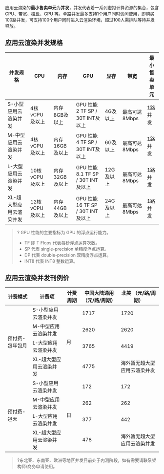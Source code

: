 应用云渲染的**最小售卖单元**为**并发**，并发代表着一系列虚拟计算资源的集合，包含CPU、带宽、磁盘、GPU 等。单路并发最多支持1个用户同时访问使用，即购买100路并发，可支持100个用户同时进入云渲染环境，超过100人需排队等待并发释放。

## 应用云渲染并发规格

| 并发规格      | CPU        | 内存      | GPU         | 显存    |带宽    | 最小售卖单元|
| ---------------------- | ---------------------- | ---------------------- | ---------------------- | ---------------------- | ---------------------- |---------------------- |
| S-小型应用云渲染并发    | 4核 vCPU 及以上  | 内存8GB及以上  | GPU 性能 2 TF SP / 30T INT及以上   |4G及以上  | 最高可达8Mbps | 1路并发 |
| M-中型应用云渲染并发    | 4核 vCPU 及以上  | 内存16GB及以上 | GPU 性能 4 TF SP / 30T INT及以上   |6G及以上  | 最高可达8Mbps | 1路并发 |
| L-大型应用云渲染并发    | 10核 vCPU 及以上 | 内存32GB及以上 | GPU 性能 8.1 TF SP / 30T INT及以上 | 12G及以上  |最高可达8Mbps | 1路并发 |
| XL-超大型应用云渲染并发 | 12核 vCPU 及以上 | 内存44GB及以上 | GPU 性能 16 TF SP / 30T INT及以上  | 24G及以上  | 最高可达8Mbps | 1路并发 |

>? GPU 性能的主要指标为 GPU 的浮点运行能力。
>- TF 即 T Flops 代表每秒浮点运算次数。
>- SP 代表 single-precision 单精度浮点运算。
>- DP 代表 double-precision 双精度浮点运算。
>- INT8 代表 INT8 整数运算。

## 应用云渲染并发刊例价
<table>
<thead>
<tr>
<th>计费模式</th>
<th>计费项</th>
<th>计费周期</th>
<th>中国大陆通用 （元/路/周期）</th>
<th>北美 （元/路/周期）</th>
</tr>
</thead>
<tbody><tr>
<td rowspan=4>预付费-包年包月</td>
<td>S-小型应用云渲染并发</td>
<td rowspan=4>月</td>
<td>1717</td>
<td>1720</td>
</tr>
<tr>
<td>M-中型应用云渲染并发</td>
<td>2620</td>
<td>2620</td>
</tr>
<tr>
<td>L-大型应用云渲染并发</td>
<td>3765</td>
<td>4419</td>
</tr>
<tr>
<td>XL-超大型应用云渲染并发</td>
<td>4775</td>
<td>海外暂无超大型应用云渲染并发</td>
</tr>
<tr>
<td rowspan=4>预付费-包天</td>
<td>S-小型应用云渲染并发</td>
<td rowspan=4>日</td>
<td>172</td>
<td>172</td>
</tr>
<tr>
<td>M-中型应用云渲染并发</td>
<td>262</td>
<td>262</td>
</tr>
<tr>
<td>L-大型应用云渲染并发</td>
<td>377</td>
<td>442</td>
</tr>
<tr>
<td>XL-超大型应用云渲染并发</td>
<td>478</td>
<td>海外暂无超大型应用云渲染并发</td>
</tr>
</tbody></table>

>?东北亚、东南亚、欧洲等地区并发目前处于内测阶段，如有需要请联系架构师/商务申请使用。
